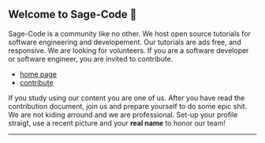 ## Welcome to Sage-Code 👋

Sage-Code is a community like no other. We host open source tutorials for software engineering and developement. Our tutorials are ads free, and responsive. We are looking for volunteers. If you are a software developer or software engineer, you are invited to contribute.

* [home page](http://sagecode.net)
* [contribute](https://github.com/sage-code/.github/tree/main/profile/contribute.md)

If you study using our content you are one of us. After you have read the contribution document, join us and prepare yourself to do some epic shit. We are not kiding arround and we are professional. Set-up your profile straigt, use a recent picture and your **real name** to honor our team!

---
